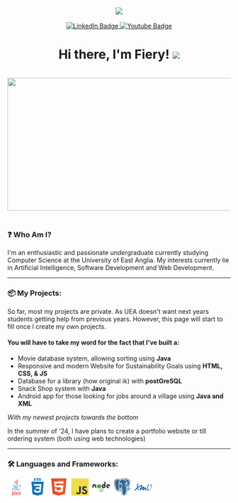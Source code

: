 <div id="header" align="center">
  <img align="center" src="https://64.media.tumblr.com/0f7f98991b813078a8c81992ad7d58f7/tumblr_peyfueA0Gh1wv5hmyo1_250.png">
</div>
<br>
<div id="badges" align="center">
  <a href="[your-linkedin-URL](https://www.linkedin.com/in/aidan-leonard-b81b0b236/)">
    <img src="https://img.shields.io/badge/LinkedIn-blue?style=for-the-badge&logo=linkedin&logoColor=white" alt="LinkedIn Badge"/>
  </a>
  <a href="www.youtube.com/@Fiery1">
    <img src="https://img.shields.io/badge/YouTube-red?style=for-the-badge&logo=youtube&logoColor=white" alt="Youtube Badge"/>
  </a>
</div>
<h1 align="center">
  Hi there, I'm Fiery! 
  <img src="https://user-images.githubusercontent.com/74038190/226127923-0e8b7792-7b3c-462b-951b-63c96ba1a5af.gif" width="30px"/>
</h1>
<br>

<div align="center">
  <img src="https://user-images.githubusercontent.com/74038190/212748830-4c709398-a386-4761-84d7-9e10b98fbe6e.gif" width="600" height="300"/>
</div>

<br>

### ❓ Who Am I?
I'm an enthusiastic and passionate undergraduate currently studying Computer Science at the University of East Anglia. 
My interests currently lie in Artificial Intelligence, Software Development and Web Development.

---

### 📦 My Projects:
So far, most my projects are private. As UEA doesn't want next years students getting help from previous years. However, this page will start to fill once I create my own projects. 

#### You will have to take my word for the fact that I've built a:
- Movie database system, allowing sorting using **Java**
- Responsive and modern Website for Sustainability Goals using **HTML, CSS, & JS**
- Database for a library (how original ik) with **postGreSQL**
- Snack Shop system with **Java**
- Android app for those looking for jobs around a village using **Java and XML**

_With my newest projects towards the bottom_

In the summer of '24, I have plans to create a portfolio website or till ordering system (both using web technologies)

---

### :hammer_and_wrench: Languages and Frameworks:

<div>
  <img src="https://github.com/devicons/devicon/blob/master/icons/java/java-original-wordmark.svg" title="Java" alt="Java" width="40" height="40"/>&nbsp;
  <img src="https://github.com/devicons/devicon/blob/master/icons/css3/css3-plain-wordmark.svg"  title="CSS3" alt="CSS" width="40" height="40"/>&nbsp;
  <img src="https://github.com/devicons/devicon/blob/master/icons/html5/html5-original.svg" title="HTML5" alt="HTML" width="40" height="40"/>&nbsp;
  <img src="https://github.com/devicons/devicon/blob/master/icons/javascript/javascript-original.svg" title="JavaScript" alt="JavaScript" width="40" height="40"/>&nbsp;
  <img src="https://github.com/devicons/devicon/blob/master/icons/nodejs/nodejs-original-wordmark.svg" title="NodeJS" alt="NodeJS" width="40" height="40"/>&nbsp;
  <img src="https://github.com/devicons/devicon/blob/6910f0503efdd315c8f9b858234310c06e04d9c0/icons/postgresql/postgresql-plain.svg" width="40" height="40"/>&nbsp;
  <img src="https://github.com/devicons/devicon/blob/6910f0503efdd315c8f9b858234310c06e04d9c0/icons/xml/xml-plain.svg" width="40" height="40"/>&nbsp;
</div>
